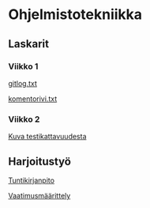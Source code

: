 <h1>Ohjelmistotekniikka</h1>
<h2>Laskarit</h2>
<h3>Viikko 1</h3>
<a href="https://github.com/ktatu/ohjtekniikka/blob/master/laskarit/viikko1/gitlog.txt">gitlog.txt</a>

<a href="https://github.com/ktatu/ohjtekniikka/blob/master/laskarit/viikko1/komentorivi.txt">komentorivi.txt</a>

<h3>Viikko 2</h3>
<a href="https://github.com/ktatu/ohjtekniikka/blob/master/laskarit/viikko2/viikko2testit_kuva.png">Kuva testikattavuudesta</a>

<h2>Harjoitustyö</h2>
<a href="https://github.com/ktatu/ohjtekniikka/blob/master/trainingLog/dokumentaatio/tuntikirjanpito.md">Tuntikirjanpito</a>

<a href="https://github.com/ktatu/ohjtekniikka/blob/master/trainingLog/dokumentaatio/vaatimusmaarittely.md">Vaatimusmäärittely</a>
